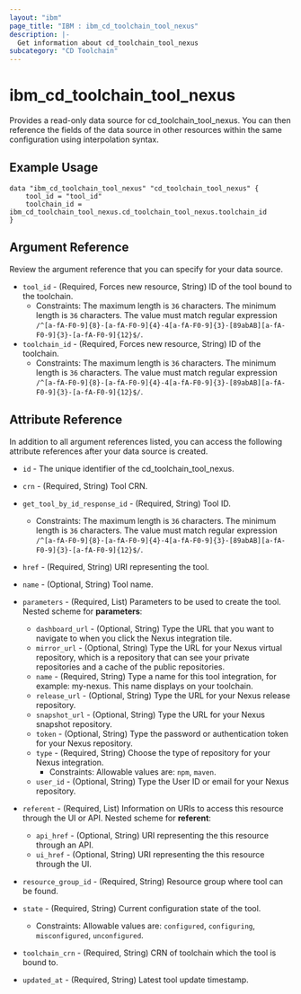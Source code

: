 ```yaml
---
layout: "ibm"
page_title: "IBM : ibm_cd_toolchain_tool_nexus"
description: |-
  Get information about cd_toolchain_tool_nexus
subcategory: "CD Toolchain"
---
```


# ibm_cd_toolchain_tool_nexus

Provides a read-only data source for cd_toolchain_tool_nexus. You can then reference the fields of the data source in other resources within the same configuration using interpolation syntax.

## Example Usage

```hcl
data "ibm_cd_toolchain_tool_nexus" "cd_toolchain_tool_nexus" {
	tool_id = "tool_id"
	toolchain_id = ibm_cd_toolchain_tool_nexus.cd_toolchain_tool_nexus.toolchain_id
}
```

## Argument Reference

Review the argument reference that you can specify for your data source.

* `tool_id` - (Required, Forces new resource, String) ID of the tool bound to the toolchain.
  * Constraints: The maximum length is `36` characters. The minimum length is `36` characters. The value must match regular expression `/^[a-fA-F0-9]{8}-[a-fA-F0-9]{4}-4[a-fA-F0-9]{3}-[89abAB][a-fA-F0-9]{3}-[a-fA-F0-9]{12}$/`.
* `toolchain_id` - (Required, Forces new resource, String) ID of the toolchain.
  * Constraints: The maximum length is `36` characters. The minimum length is `36` characters. The value must match regular expression `/^[a-fA-F0-9]{8}-[a-fA-F0-9]{4}-4[a-fA-F0-9]{3}-[89abAB][a-fA-F0-9]{3}-[a-fA-F0-9]{12}$/`.

## Attribute Reference

In addition to all argument references listed, you can access the following attribute references after your data source is created.

* `id` - The unique identifier of the cd_toolchain_tool_nexus.
* `crn` - (Required, String) Tool CRN.

* `get_tool_by_id_response_id` - (Required, String) Tool ID.
  * Constraints: The maximum length is `36` characters. The minimum length is `36` characters. The value must match regular expression `/^[a-fA-F0-9]{8}-[a-fA-F0-9]{4}-4[a-fA-F0-9]{3}-[89abAB][a-fA-F0-9]{3}-[a-fA-F0-9]{12}$/`.

* `href` - (Required, String) URI representing the tool.

* `name` - (Optional, String) Tool name.

* `parameters` - (Required, List) Parameters to be used to create the tool.
Nested scheme for **parameters**:
	* `dashboard_url` - (Optional, String) Type the URL that you want to navigate to when you click the Nexus integration tile.
	* `mirror_url` - (Optional, String) Type the URL for your Nexus virtual repository, which is a repository that can see your private repositories and a cache of the public repositories.
	* `name` - (Required, String) Type a name for this tool integration, for example: my-nexus. This name displays on your toolchain.
	* `release_url` - (Optional, String) Type the URL for your Nexus release repository.
	* `snapshot_url` - (Optional, String) Type the URL for your Nexus snapshot repository.
	* `token` - (Optional, String) Type the password or authentication token for your Nexus repository.
	* `type` - (Required, String) Choose the type of repository for your Nexus integration.
	  * Constraints: Allowable values are: `npm`, `maven`.
	* `user_id` - (Optional, String) Type the User ID or email for your Nexus repository.

* `referent` - (Required, List) Information on URIs to access this resource through the UI or API.
Nested scheme for **referent**:
	* `api_href` - (Optional, String) URI representing the this resource through an API.
	* `ui_href` - (Optional, String) URI representing the this resource through the UI.

* `resource_group_id` - (Required, String) Resource group where tool can be found.

* `state` - (Required, String) Current configuration state of the tool.
  * Constraints: Allowable values are: `configured`, `configuring`, `misconfigured`, `unconfigured`.

* `toolchain_crn` - (Required, String) CRN of toolchain which the tool is bound to.

* `updated_at` - (Required, String) Latest tool update timestamp.

